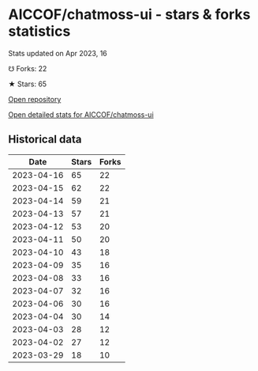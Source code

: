 # AICCOF/chatmoss-ui - stars & forks statistics

Stats updated on Apr 2023, 16

☋ Forks: 22

★ Stars: 65

[Open repository](https://github.com/AICCOF/chatmoss-ui)

[Open detailed stats for AICCOF/chatmoss-ui](https://reviewgithub.com/rep/AICCOF/chatmoss-ui)

## Historical data
| Date | Stars | Forks |
|------|-------|-------|
| 2023-04-16 | 65 | 22 | 
| 2023-04-15 | 62 | 22 | 
| 2023-04-14 | 59 | 21 | 
| 2023-04-13 | 57 | 21 | 
| 2023-04-12 | 53 | 20 | 
| 2023-04-11 | 50 | 20 | 
| 2023-04-10 | 43 | 18 | 
| 2023-04-09 | 35 | 16 | 
| 2023-04-08 | 33 | 16 | 
| 2023-04-07 | 32 | 16 | 
| 2023-04-06 | 30 | 16 | 
| 2023-04-04 | 30 | 14 | 
| 2023-04-03 | 28 | 12 | 
| 2023-04-02 | 27 | 12 | 
| 2023-03-29 | 18 | 10 | 

